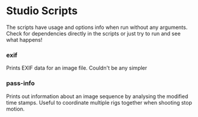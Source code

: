 # Studio Scripts

The scripts have usage and options info when run without any arguments. Check for dependencies directly in the scripts or just try to run and see what happens!


### exif
Prints EXIF data for an image file. Couldn't be any simpler

### pass-info
Prints out information about an image sequence by analysing the modified time stamps. Useful to coordinate multiple rigs together when shooting stop motion.
